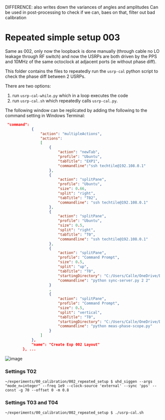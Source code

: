 DIFFERENCE: also writes down the variances of angles and amplitudes
Can be used in post-processing to check if we can, baes on that, filter out bad calibration


# Repeated simple setup 003

Same as 002, only now the loopback is done manually (through cable no LO leakage through RF switch) and now the USRPs are both driven by the PPS and 10MHz of the same octoclock at adjacent ports (ie without phase diff).

This folder contains the files to repeatedly run the `usrp-cal` python script to check the phase diff between 2 USRPs.

There are two options:
1. run `usrp-cal-while.py` which in a loop executes the code
2. run `usrp-cal.sh` which repeatedly calls `usrp-cal.py`.

The following window can be replicated by adding the following to the command setting in Windows Terminal:

```json
 "command": 
            {
                "action": "multipleActions",
                "actions": 
                [
                    {
                        "action": "newTab",
                        "profile": "Ubuntu",
                        "tabTitle": "EXP1",
                        "commandline":"ssh techtile@192.108.0.1"
                    },
                    {
                        "action": "splitPane",
                        "profile": "Ubuntu",
                        "size": 0.66,
                        "split": "right",
                        "tabTitle": "T02",
                        "commandline": "ssh techtile@192.108.0.1"
                    },
                    {
                        "action": "splitPane",
                        "profile": "Ubuntu",
                        "size": 0.5,
                        "split": "right",
                        "tabTitle": "T0",
                        "commandline": "ssh techtile@192.108.0.1"
                    },
                    {
                        "action": "splitPane",
                        "profile": "Command Prompt",
                        "size": 0.5,
                        "split": "up",
                        "tabTitle": "T0",
                        "startingDirectory": "C:/Users/Calle/OneDrive/Documenten/GitHub/experiments/00_calibration/003_repeated_setup",
                        "commandline": "python sync-server.py 2 2"
                    }
                    ,
                    {
                        "action": "splitPane",
                        "profile": "Command Prompt",
                        "size": 0.5,
                        "split": "vertical",
                        "tabTitle": "T0",
                        "startingDirectory": "C:/Users/Calle/OneDrive/Documenten/GitHub/experiments/00_calibration/003_repeated_setup",
                        "commandline": "python meas-phase-scope.py"
                    }
                ]
            },
            "name": "Create Exp 002 Layout"
        }, ...
```
![image](https://github.com/techtile-by-dramco/experiments/assets/8626571/7ebfb2bf-89e2-4532-8864-b87ea08126e1)

### Settings T02
```
~/experiments/00_calibration/002_repeated_setup $ uhd_siggen --args "mode_n=integer" --freq 1e9 --clock-source 'external' --sync 'pps' --const -g 70 --offset 0 -m 0.8
```

### Settings T03 and T04
```
~/experiments/00_calibration/002_repeated_setup $ ./usrp-cal.sh
```

